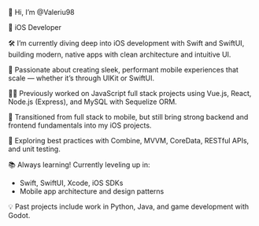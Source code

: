 👋 Hi, I’m @Valeriu98

🚀 iOS Developer

🛠 I’m currently diving deep into iOS development with Swift and SwiftUI, building modern, native apps with clean architecture and intuitive UI.

📱 Passionate about creating sleek, performant mobile experiences that scale — whether it’s through UIKit or SwiftUI.

👨‍💻 Previously worked on JavaScript full stack projects using Vue.js, React, Node.js (Express), and MySQL with Sequelize ORM.

🔁 Transitioned from full stack to mobile, but still bring strong backend and frontend fundamentals into my iOS projects.

🧪 Exploring best practices with Combine, MVVM, CoreData, RESTful APIs, and unit testing.

📚 Always learning! Currently leveling up in:

- Swift, SwiftUI, Xcode, iOS SDKs
- Mobile app architecture and design patterns
    
💡 Past projects include work in Python, Java, and game development with Godot.

<!---
Valeriu98/Valeriu98 is a ✨ special ✨ repository because its `README.md` (this file) appears on your GitHub profile.
You can click the Preview link to take a look at your changes.
--->
